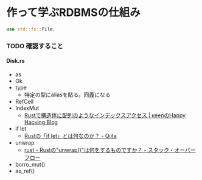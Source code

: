 # 作って学ぶRDBMSの仕組み

```rust
use std::fs::File;
```

### TODO 確認すること
#### Disk.rs
- as
- Ok
- type
  - 特定の型にaliasを貼る。同義になる
- RefCell
- IndexMut
  - [Rustで構造体に配列のようなインデックスアクセス | κeenのHappy Hacκing Blog](https://keens.github.io/blog/2019/10/31/rustdekouzoutainihairetsunoyounaindekkusuakusesu/)
- if let
  - [Rustの「if let」とは何なのか？ - Qiita](https://qiita.com/plotter/items/0d8dc2782f21178d64f1)
- unwrap
  - [rust - Rustの"unwrap()"は何をするものですか？ - スタック・オーバーフロー](https://ja.stackoverflow.com/questions/1730/rust%E3%81%AEunwrap%E3%81%AF%E4%BD%95%E3%82%92%E3%81%99%E3%82%8B%E3%82%82%E3%81%AE%E3%81%A7%E3%81%99%E3%81%8B)
- borro_mut()
- as_ref()
